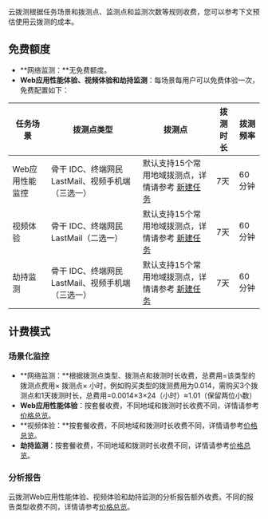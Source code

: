 云拨测根据任务场景和拨测点、监测点和监测次数等规则收费，您可以参考下文预估使用云拨测的成本。

## 免费额度

- **网络监测：**无免费额度。
- **Web应用性能体验、视频体验和劫持监测**：每场景每用户可以免费体验一次，免费配置如下：

| 任务场景        | 拨测点类型                                        | 拨测点                                               | 拨测时长 | 拨测频率 |
| --------------- | ------------------------------------------------- | ---------------------------------------------------- | -------- | -------- |
| Web应用性能监控 | 骨干 IDC、终端网民 LastMail、视频手机端（三选一） | 默认支持15个常用地域拨测点，详情请参考 [新建任务](#) | 7天      | 60分钟   |
| 视频体验        | 骨干 IDC、终端网民 LastMail（二选一）             | 默认支持15个常用地域拨测点，详情请参考 [新建任务](#) | 7天      | 60分钟   |
| 劫持监测        | 骨干 IDC、终端网民 LastMail、视频手机端（三选一） | 默认支持15个常用地域拨测点，详情请参考 [新建任务](#) | 7天      | 60分钟   |

## 计费模式

### 场景化监控

- **网络监测：**根据拨测点类型、拨测点和拨测时长收费，总费用=该类型的拨测点费用× 拨测点× 小时，例如购买类型的拨测费用为0.014，需购买3个拨测点和1天拨测时长，总费用=0.0014×3×24（小时）≈1.01（保留两位小数）
- **Web应用性能体验**：按套餐收费，不同地域和拨测时长收费不同，详情请参考[价格总览](#)。
- **视频体验：**按套餐收费，不同地域和拨测时长收费不同，详情请参考[价格总览](#)。
- **劫持监测**：按套餐收费，不同地域和拨测时长收费不同，详情请参考[价格总览](#)。

### 分析报告

云拨测Web应用性能体验、视频体验和劫持监测的分析报告额外收费。不同的报告类型收费不同，详情请参考[价格总览](#)。



